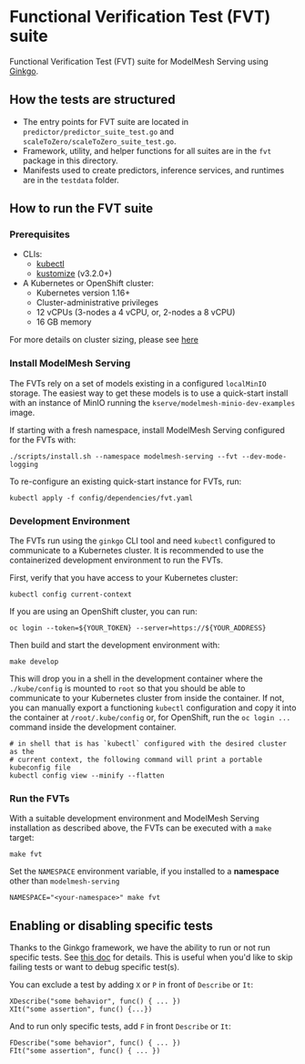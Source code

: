 # Functional Verification Test (FVT) suite

Functional Verification Test (FVT) suite for ModelMesh Serving using [Ginkgo](https://onsi.github.io/ginkgo/).

## How the tests are structured

- The entry points for FVT suite are located in `predictor/predictor_suite_test.go` and `scaleToZero/scaleToZero_suite_test.go`.
- Framework, utility, and helper functions for all suites are in the `fvt` package in this directory.
- Manifests used to create predictors, inference services, and runtimes are in the `testdata` folder.

## How to run the FVT suite

### Prerequisites

- CLIs:
  - [kubectl](https://kubernetes.io/docs/tasks/tools/#kubectl)
  - [kustomize](https://kubectl.docs.kubernetes.io/installation/kustomize/) (v3.2.0+)
- A Kubernetes or OpenShift cluster:
  - Kubernetes version 1.16+
  - Cluster-administrative privileges
  - 12 vCPUs (3-nodes a 4 vCPU, or, 2-nodes a 8 vCPU)
  - 16 GB memory

For more details on cluster sizing, please see [here](/docs/install/README.md#deployed-components)

### Install ModelMesh Serving

The FVTs rely on a set of models existing in a configured `localMinIO` storage. The easiest way to get these models is to use a quick-start install with an instance of MinIO running the `kserve/modelmesh-minio-dev-examples` image.

If starting with a fresh namespace, install ModelMesh Serving configured for the FVTs with:

```Shell
./scripts/install.sh --namespace modelmesh-serving --fvt --dev-mode-logging
```

To re-configure an existing quick-start instance for FVTs, run:

```Shell
kubectl apply -f config/dependencies/fvt.yaml
```

### Development Environment

The FVTs run using the `ginkgo` CLI tool and need `kubectl` configured to communicate
to a Kubernetes cluster. It is recommended to use the containerized development environment
to run the FVTs.

First, verify that you have access to your Kubernetes cluster:

```Shell
kubectl config current-context
```

If you are using an OpenShift cluster, you can run:

```Shell
oc login --token=${YOUR_TOKEN} --server=https://${YOUR_ADDRESS}
```

Then build and start the development environment with:

```Shell
make develop
```

This will drop you in a shell in the development container where the `./kube/config` is mounted to `root` so
that you should be able to communicate to your Kubernetes cluster from inside the container.
If not, you can manually export a functioning `kubectl` configuration and copy it into the container
at `/root/.kube/config` or, for OpenShift, run the `oc login ...` command inside the development
container.

```Shell
# in shell that is has `kubectl` configured with the desired cluster as the
# current context, the following command will print a portable kubeconfig file
kubectl config view --minify --flatten
```

### Run the FVTs

With a suitable development environment and ModelMesh Serving installation as described above,
the FVTs can be executed with a `make` target:

```Shell
make fvt
```

Set the `NAMESPACE` environment variable, if you installed to a **namespace** other than `modelmesh-serving`

```Shell
NAMESPACE="<your-namespace>" make fvt
```

## Enabling or disabling specific tests

Thanks to the Ginkgo framework, we have the ability to run or not run specific tests. See [this doc](https://onsi.github.io/ginkgo/#filtering-specs) for details.
This is useful when you'd like to skip failing tests or want to debug specific test(s).

You can exclude a test by adding `X` or `P` in front of `Describe` or `It`:

```
XDescribe("some behavior", func() { ... })
XIt("some assertion", func() {...})
```

And to run only specific tests, add `F` in front `Describe` or `It`:

```
FDescribe("some behavior", func() { ... })
FIt("some assertion", func() { ... })
```
